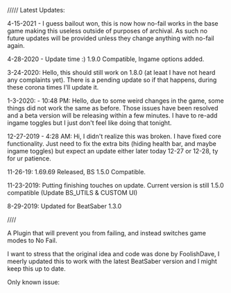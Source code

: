 ///// Latest Updates:

4-15-2021 - I guess bailout won, this is now how no-fail works in the base game making this useless outside of purposes of archival. As such no future updates will be provided unless they change anything with no-fail again.

4-28-2020 - Update time :) 1.9.0 Compatible, Ingame options added.

3-24-2020: Hello, this should still work on 1.8.0 (at leaat I have not heard any complaints yet). There is a pending update so if that happens, during these corona times I'll update it.

1-3-2020: - 10:48 PM: Hello, due to some weird changes in the game, some things did not work the same as before. Those issues have been resolved and a beta version will be releasing within a few minutes. I have to re-add ingame toggles but I just don't feel like doing that tonight.

12-27-2019 - 4:28 AM: Hi, I didn't realize this was broken. I have fixed core functionality. Just need to fix the extra bits (hiding health bar, and maybe ingame toggles) but expect an update either later today 12-27 or 12-28, ty for ur patience.

11-26-19: 1.69.69 Released, BS 1.5.0 Compatible.

11-23-2019: Putting finishing touches on update. Current version is still 1.5.0 compatible (Update BS_UTILS & CUSTOM UI)

8-29-2019: Updated for BeatSaber 1.3.0

////

A Plugin that will prevent you from failing, and instead switches game modes to No Fail.

I want to stress that the original idea and code was done by FoolishDave, I meerly updated this to work with the latest BeatSaber version and I might keep this up to date.

Only known issue:
